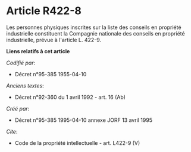 # Article R422-8

Les personnes physiques inscrites sur la liste des conseils en propriété industrielle constituent la Compagnie nationale des
conseils en propriété industrielle, prévue à l'article L. 422-9.

**Liens relatifs à cet article**

_Codifié par_:

  - Décret n°95-385 1955-04-10

_Anciens textes_:

  - Décret n°92-360 du 1 avril 1992 - art. 16 (Ab)

_Créé par_:

  - Décret n°95-385 1995-04-10 annexe JORF 13 avril 1995

_Cite_:

  - Code de la propriété intellectuelle - art. L422-9 (V)
